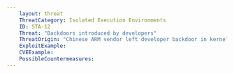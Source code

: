 ```yaml
---
    layout: threat
    ThreatCategory: Isolated Execution Environments
    ID: STA-12
    Threat: "Backdoors introduced by developers"
    ThreatOrigin: "Chinese ARM vendor left developer backdoor in kernel for Android, other devices [^208]"
    ExploitExample:
    CVEExample:
    PossibleCountermeasures:
---
```

